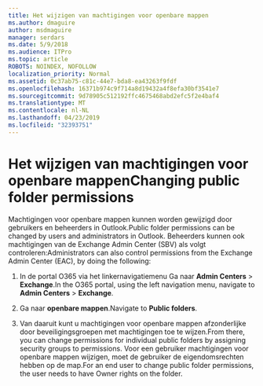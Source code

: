 ```yaml
---
title: Het wijzigen van machtigingen voor openbare mappen
ms.author: dmaguire
author: msdmaguire
manager: serdars
ms.date: 5/9/2018
ms.audience: ITPro
ms.topic: article
ROBOTS: NOINDEX, NOFOLLOW
localization_priority: Normal
ms.assetid: 0c37ab75-c81c-44e7-bda8-ea43263f9fdf
ms.openlocfilehash: 16371b974c9f714a8d19432a4f8efa30bf3541e7
ms.sourcegitcommit: 9d78905c512192ffc4675468abd2efc5f2e4baf4
ms.translationtype: MT
ms.contentlocale: nl-NL
ms.lasthandoff: 04/23/2019
ms.locfileid: "32393751"
---
```

# <a name="changing-public-folder-permissions"></a><span data-ttu-id="510df-102">Het wijzigen van machtigingen voor openbare mappen</span><span class="sxs-lookup"><span data-stu-id="510df-102">Changing public folder permissions</span></span>

<span data-ttu-id="510df-103">Machtigingen voor openbare mappen kunnen worden gewijzigd door gebruikers en beheerders in Outlook.</span><span class="sxs-lookup"><span data-stu-id="510df-103">Public folder permissions can be changed by users and administrators in Outlook.</span></span> <span data-ttu-id="510df-104">Beheerders kunnen ook machtigingen van de Exchange Admin Center (SBV) als volgt controleren:</span><span class="sxs-lookup"><span data-stu-id="510df-104">Administrators can also control permissions from the Exchange Admin Center (EAC), by doing the following:</span></span>
  
1. <span data-ttu-id="510df-105">In de portal O365 via het linkernavigatiemenu Ga naar **Admin Centers** \> **Exchange**.</span><span class="sxs-lookup"><span data-stu-id="510df-105">In the O365 portal, using the left navigation menu, navigate to **Admin Centers** \> **Exchange**.</span></span>
    
2. <span data-ttu-id="510df-106">Ga naar **openbare mappen**.</span><span class="sxs-lookup"><span data-stu-id="510df-106">Navigate to **Public folders**.</span></span>
    
3. <span data-ttu-id="510df-107">Van daaruit kunt u machtigingen voor openbare mappen afzonderlijke door beveiligingsgroepen met machtigingen toe te wijzen.</span><span class="sxs-lookup"><span data-stu-id="510df-107">From there, you can change permissions for individual public folders by assigning security groups to permissions.</span></span> <span data-ttu-id="510df-108">Voor een gebruiker machtigingen voor openbare mappen wijzigen, moet de gebruiker de eigendomsrechten hebben op de map.</span><span class="sxs-lookup"><span data-stu-id="510df-108">For an end user to change public folder permissions, the user needs to have Owner rights on the folder.</span></span>
    

